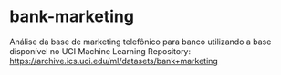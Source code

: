 # bank-marketing
Análise da base de marketing telefônico para banco utilizando a base disponível no UCI Machine Learning Repository: https://archive.ics.uci.edu/ml/datasets/bank+marketing
